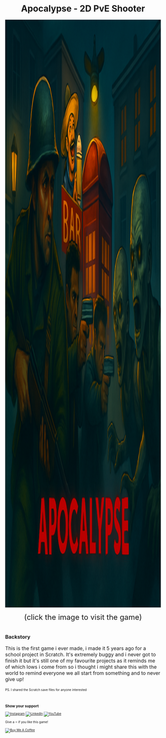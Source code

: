 <h1 align="center">
  Apocalypse - 2D PvE Shooter <br/>
</h1>

<a href="https://scratch.mit.edu/projects/1224376770" target="_blank"><img src="game-thumbnail.png" height= "1900px" width= "904px" ></a> 

<p align="center"><font size="5">(click the image to visit the game)</font></p>

#
### Backstory

<p align="left"><font size="3"> This is the first game i ever made, i made it 5 years ago for a school project in Scratch.
  It's extremely buggy and i never got to finish it but it's still one of my favourite projects as it reminds me 
  of which lows i come from so i thought i might share this with the 
  world to remind everyone we all start from something and to never give up!</font></p>
  
<p align="left"><font size="1"> PS. I shared the Scratch save files for anyone interested
  
#

### Show your support

[![Instagram](https://img.shields.io/badge/Instagram-%23E4405F.svg?logo=Instagram&logoColor=white)](https://instagram.com/armsulaj) [![LinkedIn](https://img.shields.io/badge/LinkedIn-%230077B5.svg?logo=linkedin&logoColor=white)](https://www.linkedin.com/in/armendsulaj/) [![YouTube](https://img.shields.io/badge/YouTube-%23FF0000.svg?logo=YouTube&logoColor=white)](https://youtube.com/@Redissh) 

Give a ⭐ if you like this game!

<a href="https://www.buymeacoffee.com/soumyajit4419" target="_blank"><img src="https://cdn.buymeacoffee.com/buttons/v2/default-violet.png" alt="Buy Me A Coffee" height= "60px" width= "217px" ></a>

